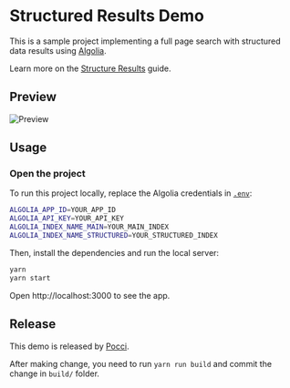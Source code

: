 # Structured Results Demo

This is a sample project implementing a full page search with structured data results using [Algolia](https://www.algolia.com).

Learn more on the [Structure Results](https://www.algolia.com/doc/guides/building-search-ui/resources/ui-and-ux-patterns/tutorials/structured-results/js/) guide.

## Preview

![Preview](https://user-images.githubusercontent.com/6137112/73277871-0bd74a00-41eb-11ea-8c91-a701e5b4c36c.gif)

## Usage

### Open the project

To run this project locally, replace the Algolia credentials in [`.env`](.env):

```sh
ALGOLIA_APP_ID=YOUR_APP_ID
ALGOLIA_API_KEY=YOUR_API_KEY
ALGOLIA_INDEX_NAME_MAIN=YOUR_MAIN_INDEX
ALGOLIA_INDEX_NAME_STRUCTURED=YOUR_STRUCTURED_INDEX
```

Then, install the dependencies and run the local server:

```sh
yarn
yarn start
```

Open http://localhost:3000 to see the app.

## Release

This demo is released by [Pocci](https://pocci.algolia.com).

After making change, you need to run `yarn run build` and commit the change in `build/` folder.
